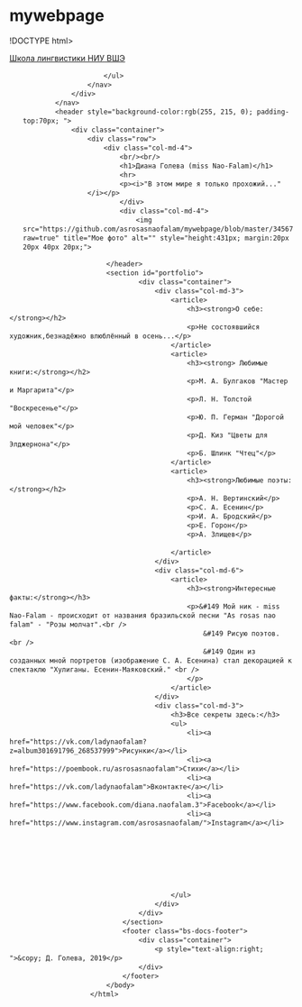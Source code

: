 # mywebpage
!DOCTYPE html>
<html lang="en">
<head>
    <meta charset="UTF-8">
    <meta name="description" content="Личная страница и контакты">
    <meta http-equiv="X-UA-Compatible" content="ie=edge">
    <!-- Bootstrap Core CSS -->
    <link href="https://maxcdn.bootstrapcdn.com/bootstrap/3.3.7/css/bootstrap.min.css" rel="stylesheet" media="screen">
    <title> Диана Голева (miss Nao-Falam) </title>

</head>
<body>
        <nav id="mainNav" class="navbar navbar-default navbar-fixed-top navbar-custom">
                <div class="container"> 
                    <div class="navbar-header"> 
                        <a href="https://ling.hse.ru/" class="navbar-brand">Школа лингвистики НИУ ВШЭ</a> 
                    </div> 
                    <nav class="collapse navbar-collapse" id="bs-navbar"> 
                        <ul class="nav navbar-nav navbar-right"> 
                         
                        </ul>
                    </nav> 
                </div>
            </nav>
            <header style="background-color:rgb(255, 215, 0); padding-top:70px; "> 
                <div class="container"> 
                    <div class="row">
                        <div class="col-md-4">
                            <br/><br/>
                            <h1>Диана Голева (miss Nao-Falam)</h1>
                            <hr>
                            <p><i>"В этом мире я только прохожий..."
					</i></p>
                            </div>
                            <div class="col-md-4">
                                <img src="https://github.com/asrosasnaofalam/mywebpage/blob/master/34567890.jpg?raw=true" title="Мое фото" alt="" style="height:431px; margin:20px 20px 40px 20px;">
</div>
</div>
                            </div>

                            </header>
                            <section id="portfolio">
                                    <div class="container">
                                        <div class="col-md-3">
                                            <article>
                                                <h3><strong>О себе:</strong></h2>
                                                <p>Не состоявшийся художник,безнадёжно влюблённый в осень...</p>
                                            </article>
                                            <article>
                                                <h3><strong> Любимые книги:</strong></h2>
                                                <p>М. А. Булгаков "Мастер и Маргарита"</p>
												<p>Л. Н. Толстой "Воскресенье"</p>
												<p>Ю. П. Герман "Дорогой мой человек"</p>
												<p>Д. Киз "Цветы для Элджернона"</p>
												<p>Б. Шлинк "Чтец"</p>
                                            </article>
                                            <article>
                                                <h3><strong>Любимые поэты:</strong></h2>
                                                <p>А. Н. Вертинский</p>
												<p>С. А. Есенин</p>
												<p>И. А. Бродский</p>
												<p>Е. Горон</p>
												<p>А. Злищев</p>
												
                                            </article>
                                        </div>
                                        <div class="col-md-6">
                                            <article>
                                                <h3><strong>Интересные факты:</strong></h3>
                                                <p>&#149 Мой ник - miss Nao-Falam - происходит от названия бразильской песни "As rosas nao falam" - "Розы молчат".<br />
                                                    &#149 Рисую поэтов. <br />
                                                    &#149 Один из созданных мной портретов (изображение С. А. Есенина) стал декорацией к спектаклю "Хулиганы. Есенин-Маяковский." <br />
                                                </p>
                                            </article>
                                        </div>
                                        <div class="col-md-3">
                                            <h3>Все секреты здесь:</h3>
                                            <ul>
                                                <li><a href="https://vk.com/ladynaofalam?z=album301691796_268537999">Рисунки</a></li>
												<li><a href="https://poembook.ru/asrosasnaofalam">Стихи</a></li>
												<li><a href="https://vk.com/ladynaofalam">Вконтакте</a></li>
												<li><a href="https://www.facebook.com/diana.naofalam.3">Facebook</a></li>
												<li><a href="https://www.instagram.com/asrosasnaofalam/">Instagram</a></li>
												
												
											
                                                
                                                
										
												
                                            </ul>
                                        </div>
                                    </div>
                                </section>
                                <footer class="bs-docs-footer"> 
                                    <div class="container"> 
                                        <p style="text-align:right; ">&copy; Д. Голева, 2019</p> 
                                    </div>
                                </footer>
                            </body>
                        </html>
    
</body>
</html>
